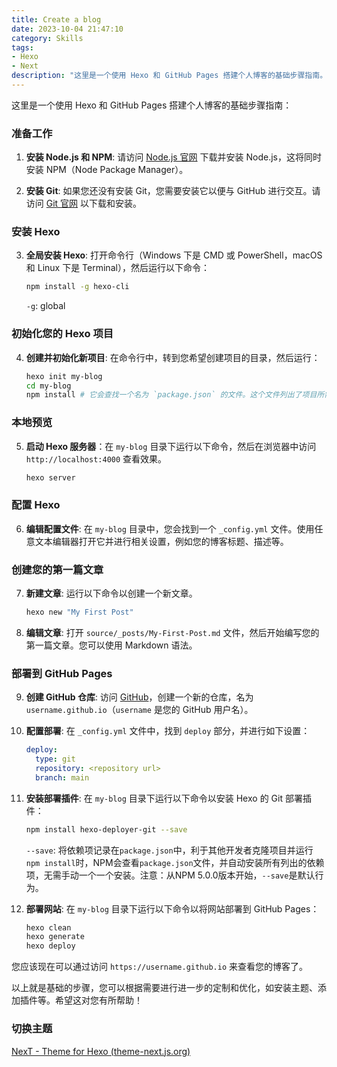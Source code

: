 ```yaml
---
title: Create a blog
date: 2023-10-04 21:47:10
category: Skills
tags: 
- Hexo
- Next
description: "这里是一个使用 Hexo 和 GitHub Pages 搭建个人博客的基础步骤指南。"
---
```


这里是一个使用 Hexo 和 GitHub Pages 搭建个人博客的基础步骤指南：

### 准备工作

1. **安装 Node.js 和 NPM**: 请访问 [Node.js 官网](https://nodejs.org/) 下载并安装 Node.js，这将同时安装 NPM（Node Package Manager）。

2. **安装 Git**: 如果您还没有安装 Git，您需要安装它以便与 GitHub 进行交互。请访问 [Git 官网](https://git-scm.com/) 以下载和安装。

### 安装 Hexo

3. **全局安装 Hexo**: 打开命令行（Windows 下是 CMD 或 PowerShell，macOS 和 Linux 下是 Terminal），然后运行以下命令：
    ```bash
    npm install -g hexo-cli
    ```
    ```-g```: global
### 初始化您的 Hexo 项目

4. **创建并初始化新项目**: 在命令行中，转到您希望创建项目的目录，然后运行：
    ```bash
    hexo init my-blog
    cd my-blog
    npm install # 它会查找一个名为 `package.json` 的文件。这个文件列出了项目所需的所有 NPM 包（依赖）。然后，NPM 会下载并安装这些依赖到 `my-blog` 目录下的 `node_modules` 子目录。
    ```

### 本地预览

5. **启动 Hexo 服务器**：在 `my-blog` 目录下运行以下命令，然后在浏览器中访问 `http://localhost:4000` 查看效果。
    ```bash
    hexo server
    ```

### 配置 Hexo

6. **编辑配置文件**: 在 `my-blog` 目录中，您会找到一个 `_config.yml` 文件。使用任意文本编辑器打开它并进行相关设置，例如您的博客标题、描述等。

### 创建您的第一篇文章

7. **新建文章**: 运行以下命令以创建一个新文章。
    ```bash
    hexo new "My First Post"
    ```

8. **编辑文章**: 打开 `source/_posts/My-First-Post.md` 文件，然后开始编写您的第一篇文章。您可以使用 Markdown 语法。

### 部署到 GitHub Pages

9. **创建 GitHub 仓库**: 访问 [GitHub](https://github.com/)，创建一个新的仓库，名为 `username.github.io`（`username` 是您的 GitHub 用户名）。

10. **配置部署**: 在 `_config.yml` 文件中，找到 `deploy` 部分，并进行如下设置：
    ```yaml
    deploy:
      type: git
      repository: <repository url>
      branch: main
    ```

11. **安装部署插件**: 在 `my-blog` 目录下运行以下命令以安装 Hexo 的 Git 部署插件：
    ```bash
    npm install hexo-deployer-git --save
    ```
    ```--save```: 将依赖项记录在`package.json`中，利于其他开发者克隆项目并运行`npm install`时，NPM会查看`package.json`文件，并自动安装所有列出的依赖项，无需手动一个一个安装。注意：从NPM 5.0.0版本开始，`--save`是默认行为。
12. **部署网站**: 在 `my-blog` 目录下运行以下命令以将网站部署到 GitHub Pages：
    ```bash
    hexo clean
    hexo generate
    hexo deploy
    ```

您应该现在可以通过访问 `https://username.github.io` 来查看您的博客了。

以上就是基础的步骤，您可以根据需要进行进一步的定制和优化，如安装主题、添加插件等。希望这对您有所帮助！

### 切换主题
[NexT - Theme for Hexo (theme-next.js.org)](https://theme-next.js.org/)
